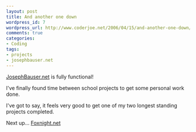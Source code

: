 ```yaml
--- 
layout: post
title: And another one down
wordpress_id: 7
wordpress_url: http://www.coderjoe.net/2006/04/15/and-another-one-down/
comments: true
categories: 
- Coding
tags: 
- projects
- josephbauser.net
---
```


[JosephBauser.net](http://www.josephbauser.net "JosephBauser.net") is fully functional!

I've finally found time between school projects to get some personal work done. 

I've got to say, it feels very good to get one of my two longest standing projects completed. 

Next up... [Foxnight.net](http://www.foxnight.net "Foxnight.net")
